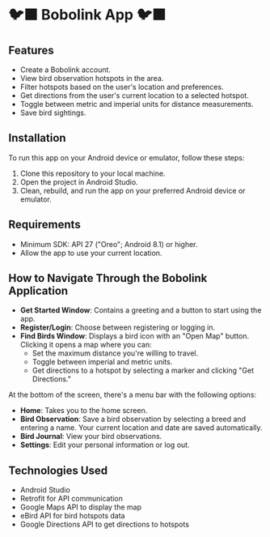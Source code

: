 # 🐦‍⬛ Bobolink App 🐦‍⬛

## Features

- Create a Bobolink account.
- View bird observation hotspots in the area.
- Filter hotspots based on the user's location and preferences.
- Get directions from the user's current location to a selected hotspot.
- Toggle between metric and imperial units for distance measurements.
- Save bird sightings.

## Installation

To run this app on your Android device or emulator, follow these steps:

1. Clone this repository to your local machine.
2. Open the project in Android Studio.
3. Clean, rebuild, and run the app on your preferred Android device or emulator.

## Requirements

- Minimum SDK: API 27 ("Oreo"; Android 8.1) or higher.
- Allow the app to use your current location.

## How to Navigate Through the Bobolink Application

- **Get Started Window**: Contains a greeting and a button to start using the app.
- **Register/Login**: Choose between registering or logging in.
- **Find Birds Window**: Displays a bird icon with an "Open Map" button. Clicking it opens a map where you can:
  - Set the maximum distance you're willing to travel.
  - Toggle between imperial and metric units.
  - Get directions to a hotspot by selecting a marker and clicking "Get Directions."
  
At the bottom of the screen, there's a menu bar with the following options:
- **Home**: Takes you to the home screen.
- **Bird Observation**: Save a bird observation by selecting a breed and entering a name. Your current location and date are saved automatically.
- **Bird Journal**: View your bird observations.
- **Settings**: Edit your personal information or log out.

## Technologies Used

- Android Studio
- Retrofit for API communication
- Google Maps API to display the map
- eBird API for bird hotspots data
- Google Directions API to get directions to hotspots
